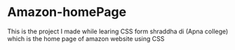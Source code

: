 # Amazon-homePage
This is the project I made while learing CSS form shraddha di (Apna college) which is the home page of amazon website using CSS

